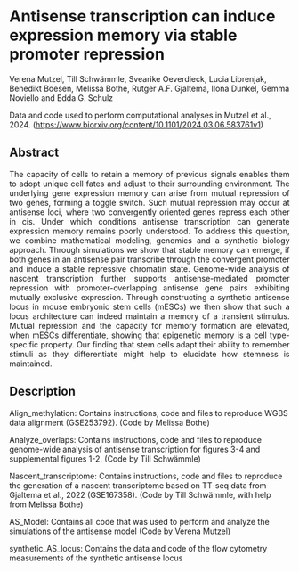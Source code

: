 # Antisense transcription can induce expression memory via stable promoter repression
Verena Mutzel, Till Schwämmle, Svearike Oeverdieck, Lucia Librenjak, Benedikt Boesen, Melissa Bothe, Rutger A.F. Gjaltema, Ilona Dunkel, Gemma Noviello and Edda G. Schulz 

Data and code used to perform computational analyses in Mutzel et al., 2024. (https://www.biorxiv.org/content/10.1101/2024.03.06.583761v1)


## Abstract
<div style="text-align: justify">The capacity of cells to retain a memory of previous signals enables them to adopt unique cell fates and adjust to their surrounding environment. The underlying gene expression memory can arise from mutual repression of two genes, forming a toggle switch. Such mutual repression may occur at antisense loci, where two convergently oriented genes repress each other in cis. Under which conditions antisense transcription can generate expression memory remains poorly understood. To address this question, we combine mathematical modeling, genomics and a synthetic biology approach. Through simulations we show that stable memory can emerge, if both genes in an antisense pair transcribe through the convergent promoter and induce a stable repressive chromatin state. Genome-wide analysis of nascent transcription further supports antisense-mediated promoter repression with promoter-overlapping antisense gene pairs exhibiting mutually exclusive expression. Through constructing a synthetic antisense locus in mouse embryonic stem cells (mESCs) we then show that such a locus architecture can indeed maintain a memory of a transient stimulus. Mutual repression and the capacity for memory formation are elevated, when mESCs differentiate, showing that epigenetic memory is a cell type-specific property. Our finding that stem cells adapt their ability to remember stimuli as they differentiate might help to elucidate how stemness is maintained.</div>


## Description
Align_methylation: Contains instructions, code and files to reproduce WGBS data alignment (GSE253792). (Code by Melissa Bothe)

Analyze_overlaps: Contains instructions, code and files to reproduce genome-wide analysis of antisense transcription for figures 3-4 and supplemental figures 1-2. (Code by Till Schwämmle)

Nascent_transcriptome: Contains instructions, code and files to reproduce the generation of a nascent transcriptome based on TT-seq data from Gjaltema et al., 2022 (GSE167358). (Code by Till Schwämmle, with help from Melissa Bothe)

AS_Model: Contains all code that was used to perform and analyze the simulations of the antisense model (Code by Verena Mutzel)

synthetic_AS_locus: Contains the data and code of the flow cytometry measurements of the synthetic antisense locus



